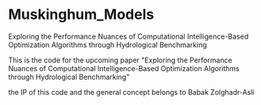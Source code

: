 # Muskinghum_Models
Exploring the Performance Nuances of Computational Intelligence-Based Optimization Algorithms through Hydrological Benchmarking

This is the code for the upcoming paper "Exploring the Performance Nuances of Computational Intelligence-Based Optimization Algorithms through Hydrological Benchmarking"



the IP of this code and the general concept belongs to Babak Zolghadr-Asli
